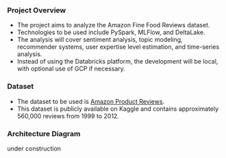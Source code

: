 ### Project Overview

- The project aims to analyze the Amazon Fine Food Reviews dataset.
- Technologies to be used include PySpark, MLFlow, and DeltaLake.
- The analysis will cover sentiment analysis, topic modeling, recommender systems, user expertise level estimation, and time-series analysis.
- Instead of using the Databricks platform, the development will be local, with optional use of GCP if necessary.

### Dataset
- The dataset to be used is [Amazon Product Reviews](https://www.kaggle.com/datasets/saurav9786/amazon-product-reviews).
- This dataset is publicly available on Kaggle and contains approximately 560,000 reviews from 1999 to 2012.

### Architecture Diagram
under construction